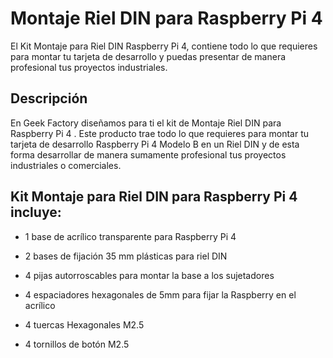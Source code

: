 # Montaje Riel DIN para Raspberry Pi 4

El Kit Montaje para Riel DIN Raspberry Pi 4, contiene todo lo que requieres para montar tu tarjeta de desarrollo y puedas presentar de manera profesional tus 
proyectos industriales.

## Descripción
En Geek Factory diseñamos para ti el kit de Montaje Riel DIN para Raspberry Pi 4 . Este producto trae todo lo que requieres para montar tu tarjeta de 
desarrollo Raspberry Pi 4 Modelo B en un Riel DIN y de esta forma desarrollar de manera sumamente profesional tus proyectos industriales o comerciales.



## Kit Montaje para Riel DIN para Raspberry Pi 4 incluye:
- 1 base de acrílico transparente para Raspberry Pi 4

- 2 bases de fijación 35 mm plásticas para riel DIN

- 4 pijas autorroscables  para montar la base a los sujetadores

- 4 espaciadores hexagonales de 5mm para fijar la Raspberry en el acrílico

- 4 tuercas Hexagonales M2.5

- 4 tornillos de botón M2.5
